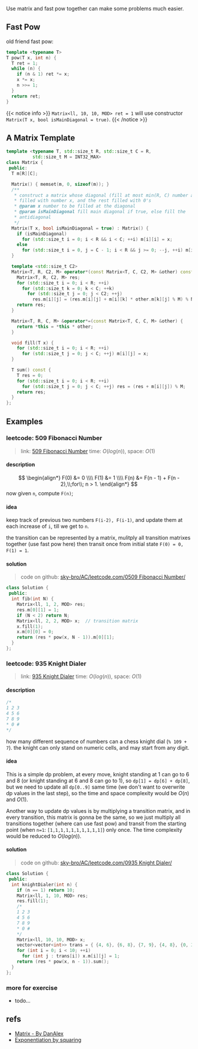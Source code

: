 Use matrix and fast pow together can make some problems much easier.

<!--more-->

## Fast Pow

old friend fast pow:

```c++
template <typename T>
T pow(T x, int n) {
  T ret = 1;
  while (n) {
    if (n & 1) ret *= x;
    x *= x;
    n >>= 1;
  }
  return ret;
}
```

{{< notice info >}}
`Matrix<ll, 10, 10, MOD> ret = 1` will use constructor `Matrix(T x, bool isMainDiagonal = true)`.
{{< /notice >}}

## A Matrix Template

```c++
template <typename T, std::size_t R, std::size_t C = R,
          std::size_t M = INT32_MAX>
class Matrix {
 public:
  T m[R][C];

  Matrix() { memset(m, 0, sizeof(m)); }
  /**
   * construct a matrix whose diagonal (fill at most min(R, C) number as x) is
   * filled with number x, and the rest filled with 0's
   * @param x number to be filled at the diagonal
   * @param isMainDiagonal fill main diagonal if true, else fill the
   * antidiagonal
   */
  Matrix(T x, bool isMainDiagonal = true) : Matrix() {
    if (isMainDiagonal)
      for (std::size_t i = 0; i < R && i < C; ++i) m[i][i] = x;
    else
      for (std::size_t i = 0, j = C - 1; i < R && j >= 0; --j, ++i) m[i][j] = x;
  }

  template <std::size_t C2>
  Matrix<T, R, C2, M> operator*(const Matrix<T, C, C2, M> &other) const {
    Matrix<T, R, C2, M> res;
    for (std::size_t i = 0; i < R; ++i)
      for (std::size_t k = 0; k < C; ++k)
        for (std::size_t j = 0; j < C2; ++j)
          res.m[i][j] = (res.m[i][j] + m[i][k] * other.m[k][j] % M) % M;
    return res;
  }

  Matrix<T, R, C, M> &operator*=(const Matrix<T, C, C, M> &other) {
    return *this = *this * other;
  }

  void fill(T x) {
    for (std::size_t i = 0; i < R; ++i)
      for (std::size_t j = 0; j < C; ++j) m[i][j] = x;
  }

  T sum() const {
    T res = 0;
    for (std::size_t i = 0; i < R; ++i)
      for (std::size_t j = 0; j < C; ++j) res = (res + m[i][j]) % M;
    return res;
  }
};
```

## Examples

### leetcode: 509 Fibonacci Number

> link: [509 Fibonacci Number](https://leetcode.com/problems/fibonacci-number/)
> time: $O(log(n))$, space: $O(1)$

#### description

$$
\begin{align*}
F(0) &= 0 \\\\
F(1) &= 1 \\\\
F(n) &= F(n - 1) + F(n - 2),\\;for\\; n > 1.
\end{align*}
$$
now given `n`, compute `F(n)`;

#### idea

keep track of previous two numbers `F(i-2), F(i-1)`, and update them at each increase of `i`, till we get to `n`.

the transition can be represented by a matrix, mulitply all transition matrixes together (use fast pow here) then transit once from initial state `F(0) = 0, F(1) = 1`.

#### solution

> code on github: [sky-bro/AC/leetcode.com/0509 Fibonacci Number/](https://github.com/sky-bro/AC/tree/master/leetcode.com/0509%20Fibonacci%20Number)

```c++
class Solution {
 public:
  int fib(int N) {
    Matrix<ll, 1, 2, MOD> res;
    res.m[0][1] = 1;
    if (N < 2) return N;
    Matrix<ll, 2, 2, MOD> x;  // transition matrix
    x.fill(1);
    x.m[0][0] = 0;
    return (res * pow(x, N - 1)).m[0][1];
  }
};
```

### leetcode: 935 Knight Dialer

> link: [935 Knight Dialer](https://leetcode.com/problems/knight-dialer/)
> time: $O(log(n))$, space: $O(1)$

#### description

```c
/*
1 2 3
4 5 6
7 8 9
* 0 #
*/
```

how many different sequence of numbers can a chess knight dial (`% 109 + 7`). the knight can only stand on numeric cells, and may start from any digit.

#### idea

This is a simple dp problem, at every move, knight standing at 1 can go to 6 and 8 (or knight standing at 6 and 8 can go to 1), so `dp[1] = dp[6] + dp[8]`, but we need to update all `dp[0..9]` same time (we don't want to overwrite dp values in the last step), so the time and space complexity would be $O(n)$ and $O(1)$.

Another way to update dp values is by multiplying a transition matrix, and in every transition, this matrix is gonna be the same, so we just multiply all transitions together (where can use fast pow) and transit from the starting point (when `n=1`: `[1,1,1,1,1,1,1,1,1,1]`) only once.
The time complexity would be reduced to $O(log(n))$.

#### solution

> code on github: [sky-bro/AC/leetcode.com/0935 Knight Dialer/](https://github.com/sky-bro/AC/tree/master/leetcode.com/0935%20Knight%20Dialer)

```c++
class Solution {
 public:
  int knightDialer(int n) {
    if (n == 1) return 10;
    Matrix<ll, 1, 10, MOD> res;
    res.fill(1);
    /*
    1 2 3
    4 5 6
    7 8 9
    * 0 #
    */
    Matrix<ll, 10, 10, MOD> x;
    vector<vector<int>> trans = { {4, 6}, {6, 8}, {7, 9}, {4, 8}, {0, 3, 9}, {}, {0, 1, 7}, {2, 6}, {1, 3}, {2, 4} };
    for (int i = 0; i < 10; ++i)
      for (int j : trans[i]) x.m[i][j] = 1;
    return (res * pow(x, n - 1)).sum();
  }
};
```

### more for exercise

* todo...

## refs

* [Matrix - By DanAlex](https://codeforces.com/blog/entry/21189)
* [Exponentiation by squaring](https://simple.wikipedia.org/wiki/Exponentiation_by_squaring)
